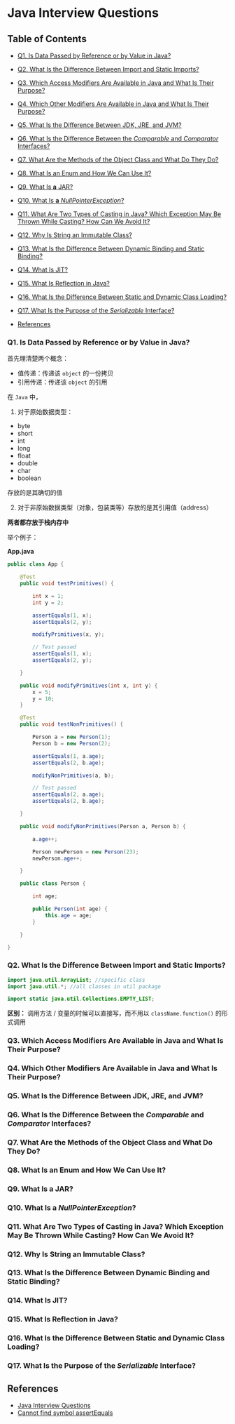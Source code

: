 # Java Interview Questions

Table of Contents
-----------------

* [Q1. Is Data Passed by Reference or by Value in Java?](#q1-is-data-passed-by-reference-or-by-value-in-java)
* [Q2. What Is the Difference Between Import and Static Imports?](#q2-what-is-the-difference-between-import-and-static-imports)
* [Q3. Which Access Modifiers Are Available in Java and What Is Their Purpose?](#q3-which-access-modifiers-are-available-in-java-and-what-is-their-purpose)
* [Q4. Which Other Modifiers Are Available in Java and What Is Their Purpose?](#q4-which-other-modifiers-are-available-in-java-and-what-is-their-purpose)
* [Q5. What Is the Difference Between JDK, JRE, and JVM?](#q5-what-is-the-difference-between-jdk-jre-and-jvm)
* [Q6. What Is the Difference Between the <em>Comparable</em> and <em>Comparator</em> Interfaces?](#q6-what-is-the-difference-between-the-comparable-and-comparator-interfaces)
* [Q7. What Are the Methods of the Object Class and What Do They Do?](#q7-what-are-the-methods-of-the-object-class-and-what-do-they-do)
* [Q8. What Is an Enum and How We Can Use It?](#q8-what-is-an-enum-and-how-we-can-use-it)
* [Q9. What Is <strong>a</strong> JAR?](#q9-what-is-a-jar)
* [Q10. What Is <strong>a</strong> <em>NullPointerException</em>?](#q10-what-is-a-nullpointerexception)
* [Q11. What Are Two Types of Casting in Java? Which Exception May Be Thrown While Casting? How Can We Avoid It?](#q11-what-are-two-types-of-casting-in-java-which-exception-may-be-thrown-while-casting-how-can-we-avoid-it)
* [Q12. Why Is String an Immutable Class?](#q12-why-is-string-an-immutable-class)
* [Q13. What Is the Difference Between Dynamic Binding and Static Binding?](#q13-what-is-the-difference-between-dynamic-binding-and-static-binding)
* [Q14. What Is JIT?](#q14-what-is-jit)
* [Q15. What Is Reflection in Java?](#q15-what-is-reflection-in-java)
* [Q16. What Is the Difference Between Static and Dynamic Class Loading?](#q16-what-is-the-difference-between-static-and-dynamic-class-loading)
* [Q17. What Is the Purpose of the <em>Serializable</em> Interface?](#q17-what-is-the-purpose-of-the-serializable-interface)

* [References](#references)



### Q1. Is Data Passed by Reference or by Value in Java?

首先理清楚两个概念：

- 值传递：传递该 `object` 的一份拷贝
- 引用传递：传递该 `object` 的引用



在 `Java` 中，

1. 对于原始数据类型：

- byte
- short
- int
- long
- float
- double
- char
- boolean

存放的是其确切的值

2. 对于非原始数据类型（对象，包装类等）存放的是其引用值（address）



**两者都存放于栈内存中**



举个例子：



**App.java**

```java
public class App {

    @Test
    public void testPrimitives() {

        int x = 1;
        int y = 2;

        assertEquals(1, x);
        assertEquals(2, y);

        modifyPrimitives(x, y);

        // Test passed
        assertEquals(1, x);
        assertEquals(2, y);

    }

    public void modifyPrimitives(int x, int y) {
        x = 5;
        y = 10;
    }

    @Test
    public void testNonPrimitives() {

        Person a = new Person(1);
        Person b = new Person(2);

        assertEquals(1, a.age);
        assertEquals(2, b.age);

        modifyNonPrimitives(a, b);

        // Test passed
        assertEquals(2, a.age);
        assertEquals(2, b.age);

    }

    public void modifyNonPrimitives(Person a, Person b) {

        a.age++;

        Person newPerson = new Person(23);
        newPerson.age++;

    }

    public class Person {

        int age;

        public Person(int age) {
            this.age = age;
        }

    }

}
```





### Q2. What Is the Difference Between Import and Static Imports?



```java
import java.util.ArrayList; //specific class
import java.util.*; //all classes in util package

import static java.util.Collections.EMPTY_LIST;
```



**区别：** 调用方法 / 变量的时候可以直接写，而不用以  `className.function()` 的形式调用



### Q3. Which Access Modifiers Are Available in Java and What Is Their Purpose?



### Q4. Which Other Modifiers Are Available in Java and What Is Their Purpose?



### Q5. What Is the Difference Between JDK, JRE, and JVM?








### Q6. What Is the Difference Between the *Comparable* and *Comparator* Interfaces?






### Q7. What Are the Methods of the Object Class and What Do They Do?





### Q8. What Is an Enum and How We Can Use It?







### Q9. What Is **a** JAR?









### Q10. What Is **a** *NullPointerException*?





### Q11. What Are Two Types of Casting in Java? Which Exception May Be Thrown While Casting? How Can We Avoid It?







### Q12. Why Is String an Immutable Class?











### Q13. What Is the Difference Between Dynamic Binding and Static Binding?





### Q14. What Is JIT?





### Q15. What Is Reflection in Java?







### Q16. What Is the Difference Between Static and Dynamic Class Loading?







### Q17. What Is the Purpose of the *Serializable* Interface?







## References

- [Java Interview Questions](https://www.baeldung.com/java-interview-questions)
- [Cannot find symbol assertEquals](https://stackoverflow.com/questions/20631621/cannot-find-symbol-assertequals)
